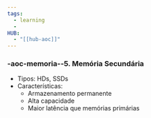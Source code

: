 ```yaml
---
tags:
  - learning
  - 
HUB:
  - "[[hub-aoc]]"
---
```

### -aoc-memoria--5. Memória Secundária
- Tipos: HDs, SSDs
- Características:
  - Armazenamento permanente
  - Alta capacidade
  - Maior latência que memórias primárias